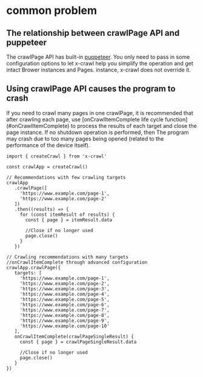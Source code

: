 # common problem

## The relationship between crawlPage API and puppeteer

The crawlPage API has built-in [puppeteer](https://github.com/puppeteer/puppeteer). You only need to pass in some configuration options to let x-crawl help you simplify the operation and get intact Brower instances and Pages. instance, x-crawl does not override it.

## Using crawlPage API causes the program to crash

If you need to crawl many pages in one crawlPage, it is recommended that after crawling each page, use [onCrawlItemComplete life cycle function] (#onCrawlItemComplete) to process the results of each target and close the page instance. If no shutdown operation is performed, then The program may crash due to too many pages being opened (related to the performance of the device itself).

```js{11,12,13,14,15,16,,17,,18,35,36,37,38,39,40}
import { createCrawl } from 'x-crawl'

const crawlApp = createCrawl()

// Recommendations with few crawling targets
crawlApp
   .crawlPage([
     'https://www.example.com/page-1',
     'https://www.example.com/page-2'
   ])
   .then((results) => {
     for (const itemResult of results) {
       const { page } = itemResult.data

       //Close if no longer used
       page.close()
     }
   })

// Crawling recommendations with many targets
//onCrawlItemComplete through advanced configuration
crawlApp.crawlPage({
   targets: [
     'https://www.example.com/page-1',
     'https://www.example.com/page-2',
     'https://www.example.com/page-3',
     'https://www.example.com/page-4',
     'https://www.example.com/page-5',
     'https://www.example.com/page-6',
     'https://www.example.com/page-7',
     'https://www.example.com/page-8',
     'https://www.example.com/page-9',
     'https://www.example.com/page-10'
   ],
   onCrawlItemComplete(crawlPageSingleResult) {
     const { page } = crawlPageSingleResult.data

     //Close if no longer used
     page.close()
   }
})
```

